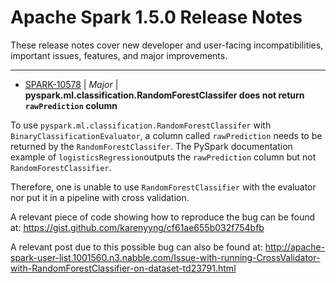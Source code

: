 
<!---
# Licensed to the Apache Software Foundation (ASF) under one
# or more contributor license agreements.  See the NOTICE file
# distributed with this work for additional information
# regarding copyright ownership.  The ASF licenses this file
# to you under the Apache License, Version 2.0 (the
# "License"); you may not use this file except in compliance
# with the License.  You may obtain a copy of the License at
#
#     http://www.apache.org/licenses/LICENSE-2.0
#
# Unless required by applicable law or agreed to in writing, software
# distributed under the License is distributed on an "AS IS" BASIS,
# WITHOUT WARRANTIES OR CONDITIONS OF ANY KIND, either express or implied.
# See the License for the specific language governing permissions and
# limitations under the License.
-->
# Apache Spark  1.5.0 Release Notes

These release notes cover new developer and user-facing incompatibilities, important issues, features, and major improvements.


---

* [SPARK-10578](https://issues.apache.org/jira/browse/SPARK-10578) | *Major* | **pyspark.ml.classification.RandomForestClassifer does not return `rawPrediction` column**

To use `pyspark.ml.classification.RandomForestClassifer` with `BinaryClassificationEvaluator`, a column called `rawPrediction` needs to be returned by the `RandomForestClassifer`. 
The PySpark documentation example of `logisticsRegression`outputs the `rawPrediction` column but not `RandomForestClassifier`.

Therefore, one is unable to use `RandomForestClassifier` with the evaluator nor put it in a pipeline with cross validation.

A relevant piece of code showing how to reproduce the bug can be found at:
https://gist.github.com/karenyyng/cf61ae655b032f754bfb

A relevant post due to this possible bug can also be found at:
http://apache-spark-user-list.1001560.n3.nabble.com/Issue-with-running-CrossValidator-with-RandomForestClassifier-on-dataset-td23791.html



